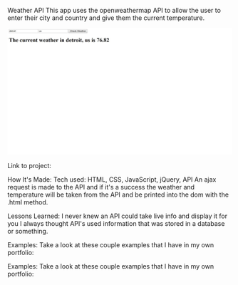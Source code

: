 Weather API
This app uses the openweathermap API to allow the user to enter their city and country and give them the current temperature.

![pic](pic.jpg)

Link to project:

How It's Made:
Tech used: HTML, CSS, JavaScript, jQuery, API
An ajax request is made to the API and if it's a success the weather and temperature will be taken from the API and be printed into the dom with the .html method.

Lessons Learned:
I never knew an API could take live info and display it for you I always thought API's used information that was stored in a database or something.

Examples:
Take a look at these couple examples that I have in my own portfolio:











Examples:
Take a look at these couple examples that I have in my own portfolio:
